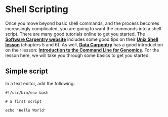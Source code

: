 # Shell Scripting

Once you move beyond basic shell commands, and the process becomes increasingly complicated, you are going to want the commands into a shell script. There are many good tutorials online to get you started. The [**Software Carpentry website**](https://software-carpentry.org/lessons/) includes some good tips on their [**Unix Shell lesson**](http://swcarpentry.github.io/shell-novice/) (chapters 5 and 6). As well, [**Data Carpentry**](https://datacarpentry.org/lessons/) has a good introduction on their lesson: [**Introduction to the Command Line for Genomics**](https://datacarpentry.org/shell-genomics/). For the lesson here, we will take you through some basics to get you started.

## Simple script

In a text editor, add the following:

```
#!/usr/bin/env bash

# a first script

echo 'Hello World'

```

